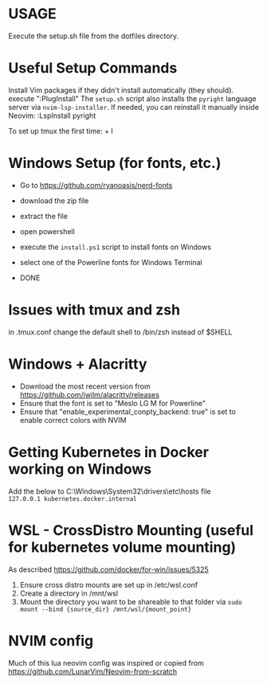 # USAGE
Execute the setup.sh file from the dotfiles directory.

# Useful Setup Commands
Install Vim packages if they didn't install automatically (they should).
    execute ":PlugInstall"
The `setup.sh` script also installs the `pyright` language server via `nvim-lsp-installer`.
If needed, you can reinstall it manually inside Neovim:
    :LspInstall pyright

To set up tmux the first time:
    <prefix> + I

# Windows Setup (for fonts, etc.)
- Go to https://github.com/ryanoasis/nerd-fonts
- download the zip file
- extract the file
- open powershell
- execute the `install.ps1` script to install fonts on Windows

- select one of the Powerline fonts for Windows Terminal
- DONE

# Issues with tmux and zsh
in .tmux.conf change the default shell to /bin/zsh instead of $SHELL


# Windows + Alacritty
- Download the most recent version from https://github.com/jwilm/alacritty/releases
- Ensure that the font is set to "Meslo LG M for Powerline"
- Ensure that "enable_experimental_conpty_backend: true" is set to enable correct colors with NVIM

# Getting Kubernetes in Docker working on Windows
Add the below to C:\Windows\System32\drivers\etc\hosts file\
`127.0.0.1 kubernetes.docker.internal`


# WSL - CrossDistro Mounting (useful for kubernetes volume mounting)
As described https://github.com/docker/for-win/issues/5325
1. Ensure cross distro mounts are set up in /etc/wsl.conf
2. Create a directory in /mnt/wsl
3. Mount the directory you want to be shareable to that folder via `sudo mount --bind {source_dir} /mnt/wsl/{mount_point}`

# NVIM config
Much of this lua neovim config was inspired or copied from https://github.com/LunarVim/Neovim-from-scratch

